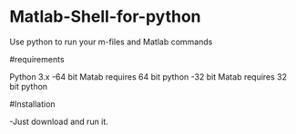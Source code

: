 # Matlab-Shell-for-python
Use python to run your m-files and Matlab commands

#requirements

Python 3.x
-64 bit Matab requires 64 bit python
-32 bit Matab requires 32 bit python

#Installation

-Just download and run it.
